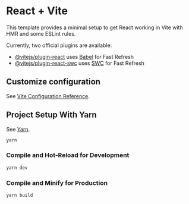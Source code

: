 # React + Vite

This template provides a minimal setup to get React working in Vite with HMR and some ESLint rules.

Currently, two official plugins are available:

- [@vitejs/plugin-react](https://github.com/vitejs/vite-plugin-react/blob/main/packages/plugin-react/README.md) uses [Babel](https://babeljs.io/) for Fast Refresh
- [@vitejs/plugin-react-swc](https://github.com/vitejs/vite-plugin-react-swc) uses [SWC](https://swc.rs/) for Fast Refresh

## Customize configuration

See [Vite Configuration Reference](https://vitejs.dev/config/).

## Project Setup With Yarn

See [Yarn](https://yarnpkg.com/).


```sh
yarn
```

### Compile and Hot-Reload for Development

```sh
yarn dev
```

### Compile and Minify for Production

```sh
yarn build
```
